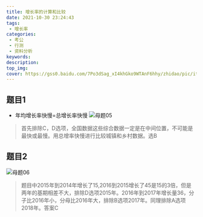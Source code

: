 ```yaml
---
title: 增长率的计算和比较
date: 2021-10-30 23:24:43
tags:
 - 增长率
categories:
 - 考公
 - 行测
 - 资料分析
keywords:
description:
top_img:
cover: https://gss0.baidu.com/7Po3dSag_xI4khGko9WTAnF6hhy/zhidao/pic/item/3ac79f3df8dcd10055e41f2c708b4710b9122f47.jpg
---
```

## 题目1
* 年均增长率快慢=总增长率快慢
![母题05](https://wx3.sinaimg.cn/mw690/005SoUZ5ly1gvxreql1pij30no0ixgo8.jpg "题目1")

> 首先排除C，D选项，全国数据这些综合数据一定是在中间位置，不可能是最快或最慢。用总增率快慢进行比较城镇和乡村数据。选B


## 题目2
![母题06](https://wx4.sinaimg.cn/mw690/005SoUZ5ly1gvxrf28juij30ms0budh3.jpg "题目2")

> 题目中2015年到2014年增长了15,2016到2015增长了45是15的3倍，但是两年的基期相差不大，排除D选项2015年。2016年到2017年增长量36，分子比2016年小，分母比2016年大，排除B选项2017年。同理排除A选项2018年。答案C